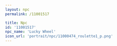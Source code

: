 ```yaml
---
layout: npc
permalink: /11001517

title: Npc
id: '11001517'
npc_name: 'Lucky Wheel'
icon_url: 'portrait/npc/11000474_roulette1_p.png'
---
```

